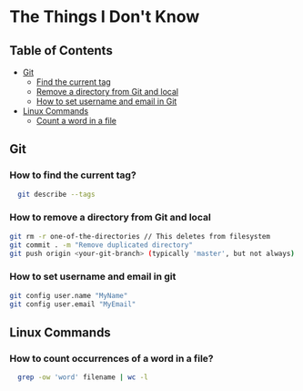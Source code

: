 # The Things I Don't Know

## Table of Contents 
- [Git](#git)
  - [Find the current tag](#how-to-find-the-current-tag)
  - [Remove a directory from Git and local](#how-to-remove-a-directory-from-git-and-local) 
  - [How to set username and email in Git](#how-to-set-username-and-email-in-git)
- [Linux Commands](#linux-commands)
  - [Count a word in a file](#how-to-count-occurrences-of-a-word-in-all-the-files-of-a-directory)

## Git
### How to find the current tag?
```sh
  git describe --tags
```

### How to remove a directory from Git and local 
```sh
git rm -r one-of-the-directories // This deletes from filesystem
git commit . -m "Remove duplicated directory"
git push origin <your-git-branch> (typically 'master', but not always)
```
### How to set username and email in git 
```sh
git config user.name "MyName"
git config user.email "MyEmail" 
```

## Linux Commands
### How to count occurrences of a word in a file?
```sh
  grep -ow 'word' filename | wc -l
```
